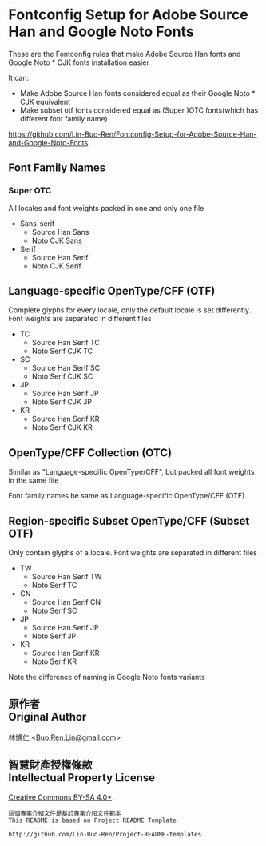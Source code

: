 # Fontconfig Setup for Adobe Source Han and Google Noto Fonts
These are the Fontconfig rules that make Adobe Source Han fonts and Google Noto * CJK fonts installation easier

It can:

* Make Adobe Source Han fonts considered equal as their Google Noto * CJK equivalent
* Make subset otf fonts considered equal as (Super )OTC fonts(which has different font family name)

<https://github.com/Lin-Buo-Ren/Fontconfig-Setup-for-Adobe-Source-Han-and-Google-Noto-Fonts>

## Font Family Names
### Super OTC
All locales and font weights packed in one and only one file

* Sans-serif
    * Source Han Sans
    * Noto CJK Sans
* Serif
    * Source Han Serif
    * Noto CJK Serif

## Language-specific OpenType/CFF (OTF)
Complete glyphs for every locale, only the default locale is set differently.  Font weights are separated in different files

* TC
    * Source Han Serif TC
    * Noto Serif CJK TC
* SC
    * Source Han Serif SC
    * Noto Serif CJK SC
* JP
    * Source Han Serif JP
    * Noto Serif CJK JP
* KR
    * Source Han Serif KR
    * Noto Serif CJK KR

## OpenType/CFF Collection (OTC)
Similar as "Language-specific OpenType/CFF", but packed all font weights in the same file

Font family names be same as Language-specific OpenType/CFF (OTF)

## Region-specific Subset OpenType/CFF (Subset OTF)
Only contain glyphs of a locale.  Font weights are separated in different files

* TW
    * Source Han Serif TW
    * Noto Serif TC
* CN
    * Source Han Serif CN
    * Noto Serif SC
* JP
    * Source Han Serif JP
    * Noto Serif JP
* KR
    * Source Han Serif KR
    * Noto Serif KR

Note the difference of naming in Google Noto fonts variants

## 原作者<br>Original Author
林博仁 &lt;<Buo.Ren.Lin@gmail.com>&gt;

## 智慧財產授權條款<br>Intellectual Property License
[Creative Commons BY-SA 4.0+](http://creativecommons.org/licenses/by-sa/4.0/).

```
這個專案介紹文件是基於專案介紹文件範本
This README is based on Project README Template

http://github.com/Lin-Buo-Ren/Project-README-templates
```
